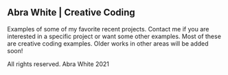 ## Abra White | Creative Coding

Examples of some of my favorite recent projects. Contact me if you are interested in a specific project or want some other examples. Most of these are creative coding examples. Older works in other areas will be added soon!

All rights reserved. Abra White 2021
